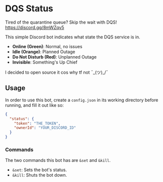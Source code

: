 # DQS Status

Tired of the quarantine queue? Skip the wait with DQS! https://discord.gg/8mWZqv5

This simple Discord bot indicates what state the DQS service is in.

- **Online (Green)**: Normal, no issues
- **Idle (Orange)**: Planned Outage
- **Do Not Disturb (Red)**: Unplanned Outage
- **Invisible**: Something's Up Chief

I decided to open source it cos why tf not ¯\_(ツ)_/¯

## Usage

In order to use this bot, create a `config.json` in its working directory before running, and fill it out like so:

```json
{
  "status": {
    "token": "THE_TOKEN",
    "ownerId": "YOUR_DISCORD_ID"
  }
}
```

### Commands

The two commands this bot has are `&set` and `&kill`.

- `&set`: Sets the bot's status.
- `&kill`: Shuts the bot down.